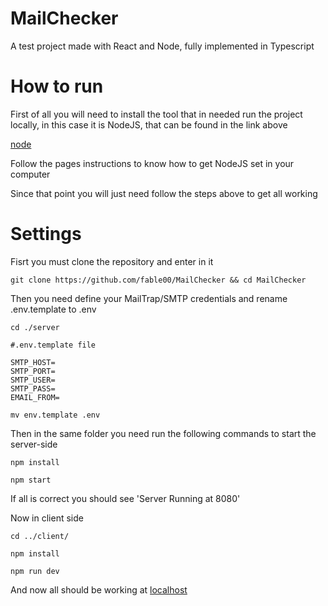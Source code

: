 # MailChecker
A test project made with React and Node, fully implemented in Typescript

# How to run
First of all you will need to install the tool that in needed run the project locally, in this case it is NodeJS, that can be found in the link above

[node](https://nodejs.org/)

Follow the pages instructions to know how to get NodeJS set in your computer

Since that point you will just need follow the steps above to get all working

# Settings
Fisrt you must clone the repository and enter in it
```
git clone https://github.com/fable00/MailChecker && cd MailChecker
```

Then you need define your MailTrap/SMTP credentials and rename .env.template to .env

```
cd ./server

```
```
#.env.template file

SMTP_HOST=
SMTP_PORT=
SMTP_USER=
SMTP_PASS=
EMAIL_FROM=

```

```
mv env.template .env 
```
Then in the same folder you need run the following commands to start the server-side

```
npm install
```
```
npm start
```

If all is correct you should see 'Server Running at 8080'

Now in client side
```
cd ../client/
```
```
npm install
```
```
npm run dev
```
And now all should be working at [localhost](http://localhost:5173)



